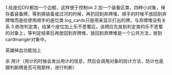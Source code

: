 1.给座位DIV都加一个边框，这样便于控制ok
2.加一个装备区类，四种小对象，保存着装备牌，等到换装备或过河的时候，再扔回到弃牌堆，顺手的时候不放回到弃牌堆而是给使用顺手的座位类
log_cards只是用来显示打出的牌，与弃牌堆没有关系
3.修改判定类，给某个座位加上乐不思蜀后，该牌应先放到判定类的乐不思蜀的对象上，等判定结束后再放回到弃牌堆，放回到弃牌堆是一个公共方法，放到cardmanger对象中。


英雄掉血功能加上

杀
用计（用计的时候会发出用计的信息，然后会调用对象的防计方法，防计也是跟判断牌是否可用那样，进行判断）

